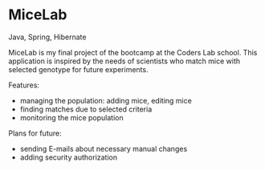 # MiceLab

Java, Spring, Hibernate

MiceLab is my final project of the bootcamp at the Coders Lab school. This application is inspired by the needs of scientists who match mice with selected genotype for future experiments. 

Features:
- managing the population: adding mice, editing mice 
- finding matches due to selected criteria 
- monitoring the mice population 

Plans for future:
- sending E-mails about necessary manual changes  
- adding security authorization
